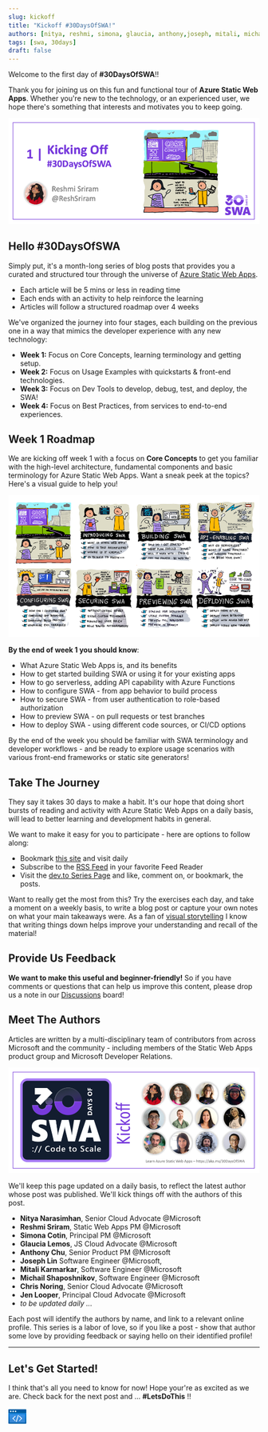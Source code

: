 ```yaml
---
slug: kickoff
title: "Kickoff #30DaysOfSWA!"
authors: [nitya, reshmi, simona, glaucia, anthony,joseph, mitali, michail]
tags: [swa, 30days]
draft: false
---
```


Welcome to the first day of **#30DaysOfSWA**!!

Thank you for joining us on this fun and functional tour of **Azure Static Web Apps**. Whether you're new to the technology, or an experienced user, we hope there's something that interests and motivates you to keep going.

![](../static/img/series/banner-kickoff.png)

## Hello #30DaysOfSWA

Simply put, it's a month-long series of blog posts that provides you a curated and structured tour through the universe of  [Azure Static Web Apps](https://docs.microsoft.com/en-us/azure/static-web-apps/overview?WT.mc_id=30daysofswa-61155-cxall). 

 * Each article will be 5 mins or less in reading time
 * Each ends with an activity to help reinforce the learning
 * Articles will follow a structured roadmap over 4 weeks

We've organized the journey into four stages, each building on the previous one in a way that mimics the developer experience with any new technology:
 * **Week 1:** Focus on Core Concepts, learning terminology and getting setup.
 * **Week 2:** Focus on Usage Examples with quickstarts & front-end technologies.
 * **Week 3:** Focus on Dev Tools to develop, debug, test, and deploy, the SWA!
 * **Week 4:** Focus on Best Practices, from services to end-to-end experiences.

## Week 1 Roadmap

We are kicking off week 1 with a focus on **Core Concepts** to get you familiar with the high-level architecture, fundamental components and basic terminology for Azure Static Web Apps. Want a sneak peek at the topics? Here's a visual guide to help you!

![Visual sketchnote of roadmap](../static/img/png/week1-roadmap.png)

**By the end of week 1 you should know**:
 * What Azure Static Web Apps is, and its benefits
 * How to get started building SWA or using it for your existing apps
 * How to go serverless, adding API capability with Azure Functions
 * How to configure SWA - from app behavior to build process
 * How to secure SWA - from user authentication to role-based authorization
 * How to preview SWA - on pull requests or test branches
 * How to deploy SWA - using different code sources, or CI/CD options

By the end of the week you should be familiar with SWA terminology and developer workflows - and be ready to explore usage scenarios with various front-end frameworks or static site generators!

## Take The Journey

They say it takes 30 days to make a habit. It's our hope that doing short bursts of reading and activity with Azure Static Web Apps on a daily basis, will lead to better learning and development habits in general.

We want to make it easy for you to participate - here are options to follow along:
 * Bookmark [this site](https://aka.ms/30DaysofSWA) and visit daily
 * Subscribe to the [RSS Feed](https://aka.ms/30DaysOfSWA/rss) in your favorite Feed Reader
 * Visit the [dev.to Series Page](https://dev.to/nitya/series/17901) and like, comment on, or bookmark, the posts.

Want to really get the most from this? Try the exercises each day, and take a moment on a weekly basis, to write a blog post or capture your own notes on what your main takeaways were. As a fan of [visual storytelling](https://twitter.com/sketchthedocs) I know that writing things down helps improve your understanding and recall of the material!

## Provide Us Feedback

**We want to make this useful and beginner-friendly!** So if you have comments or questions that can help us improve this content, please drop us a note in our [Discussions](https://github.com/orgs/staticwebdev/discussions/categories/-30daysofswa) board!


## Meet The Authors

Articles are written by a multi-disciplinary team of contributors from across Microsoft and the community - including members of the Static Web Apps product group and Microsoft Developer Relations. 

![Banner with people](../static/img/series/series-people.png)

We'll keep this page updated on a daily basis, to reflect the latest author whose post was published. We'll kick things off with the authors of this post.
 * **Nitya Narasimhan**, Senior Cloud Advocate @Microsoft
 * **Reshmi Sriram**, Static Web Apps PM @Microsoft
 * **Simona Cotin**, Principal PM @Microsoft 
 * **Glaucia Lemos**, JS Cloud Advocate @Microsoft
 * **Anthony Chu**, Senior Product PM @Microsoft
 * **Joseph Lin** Software Engineer @Microsoft, 
 * **Mitali Karmarkar**, Software Engineer @Microsoft
 * **Michail Shaposhnikov**, Software Engineer @Microsoft
 * **Chris Noring**, Senior Cloud Advocate @Microsoft
 * **Jen Looper**, Principal Cloud Advocate @Microsoft
 * _to be updated daily ..._

Each post will identify the authors by name, and link to a relevant online profile. This series is a labor of love, so if you like a post - show that author some love by providing feedback or saying hello on their identified profile!

---

## Let's Get Started!

I think that's all you need to know for now! Hope your're as excited as we are. Check back for the next post and ... **#LetsDoThis** !!

![](../static/img/svg/logo.svg)